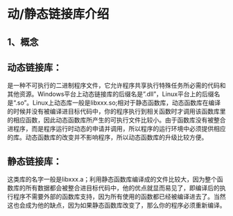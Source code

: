 # 动/静态链接库介绍

## 1、概念

## 动态链接库：

是一种不可执行的二进制程序文件，它允许程序共享执行特殊任务所必需的代码和其他资源。Windows平台上动态链接库的后缀名是”.dll”，Linux平台上的后缀名是“.so”。Linux上动态库一般是libxxx.so;相对于静态函数库，动态函数库在编译的时候并没有被编译进目标代码中，你的程序执行到相关函数时才调用该函数库里的相应函数，因此动态函数库所产生的可执行文件比较小。由于函数库没有被整合进程序，而是程序运行时动态的申请并调用，所以程序的运行环境中必须提供相应的库。动态函数库的改变并不影响程序，所以动态函数库的升级比较方便。

## 静态链接库：

这类库的名字一般是libxxx.a；利用静态函数库编译成的文件比较大，因为整个函数库的所有数据都会被整合进目标代码中，他的优点就显而易见了，即编译后的执行程序不需要外部的函数库支持，因为所有使用的函数都已经被编译进去了。当然这也会成为他的缺点，因为如果静态函数库改变了，那么你的程序必须重新编译。